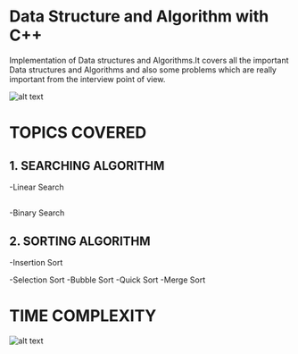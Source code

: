 # Data Structure and Algorithm with C++

Implementation of Data structures and Algorithms.It covers all the important Data structures and Algorithms and also some problems which are really important from the interview point of view.

![alt text](https://miro.medium.com/max/5442/1*KpDOKMFAgDWaGTQHL0r70g.png)

# TOPICS COVERED

## 1. SEARCHING ALGORITHM
   -Linear Search
## 
   -Binary Search
   
## 2. SORTING ALGORITHM
   -Insertion Sort
   
   -Selection Sort
   -Bubble Sort
   -Quick Sort
   -Merge Sort


# TIME COMPLEXITY

![alt text](https://i.stack.imgur.com/k0Iuh.png)

